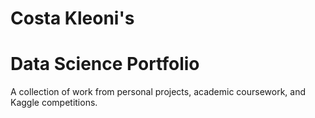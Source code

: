 # Costa Kleoni's 
# Data Science Portfolio
A collection of work from personal projects, academic coursework, and Kaggle competitions.


